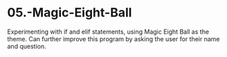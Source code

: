 # 05.-Magic-Eight-Ball
Experimenting with if and elif statements, using Magic Eight Ball as the theme.
Can further improve this program by asking the user for their name and question.
